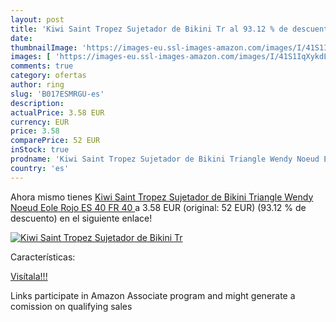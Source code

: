```yaml
---
layout: post
title: 'Kiwi Saint Tropez Sujetador de Bikini Tr al 93.12 % de descuento'
date: 
thumbnailImage: 'https://images-eu.ssl-images-amazon.com/images/I/41S1IqXykdL._SL200_.jpg'
images: [ 'https://images-eu.ssl-images-amazon.com/images/I/41S1IqXykdL._SL200_.jpg' ]
comments: true
category: ofertas
author: ring
slug: 'B017ESMRGU-es'
description:
actualPrice: 3.58 EUR
currency: EUR
price: 3.58
comparePrice: 52 EUR
inStock: true
prodname: 'Kiwi Saint Tropez Sujetador de Bikini Triangle Wendy Noeud Eole Rojo ES 40  FR 40 '
country: 'es'
---
```


Ahora mismo tienes [Kiwi Saint Tropez Sujetador de Bikini Triangle Wendy Noeud Eole Rojo ES 40  FR 40 ](https://www.amazon.es/dp/B017ESMRGU/?tag=tolees-21) a 3.58 EUR (original: 52 EUR) (93.12 %  de descuento) en el siguiente enlace!

[![Kiwi Saint Tropez Sujetador de Bikini Tr](https://images-eu.ssl-images-amazon.com/images/I/41S1IqXykdL._SL200_.jpg)](https://www.amazon.es/dp/B017ESMRGU/?tag=tolees-21)

Características:


[Visítala!!!](https://www.amazon.es/dp/B017ESMRGU/?tag=tolees-21)

Links participate in Amazon Associate program and might generate a comission on qualifying sales
